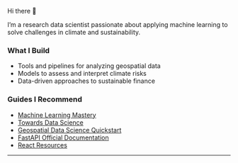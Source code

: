 Hi there 👋

I’m a research data scientist passionate about applying machine learning to solve challenges in climate and sustainability.

### What I Build
- Tools and pipelines for analyzing geospatial data
- Models to assess and interpret climate risks
- Data-driven approaches to sustainable finance

### Guides I Recommend
- [Machine Learning Mastery](https://machinelearningmastery.com/)
- [Towards Data Science](https://towardsdatascience.com/)
- [Geospatial Data Science Quickstart](https://geopandas.org/en/stable/getting_started/introduction.html)
- [FastAPI Official Documentation](https://fastapi.tiangolo.com/tutorial/)
- [React Resources](https://reactjs.org/docs/getting-started.html)

---

